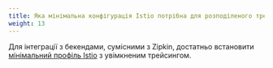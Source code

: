 ```yaml
---
title: Яка мінімальна конфігурація Istio потрібна для розподіленого трейсингу?
weight: 13
---
```


Для інтеграції з бекендами, сумісними з Zipkin, достатньо встановити [мінімальний профіль Istio](/docs/setup/install/helm/) з увімкненим трейсингом.
